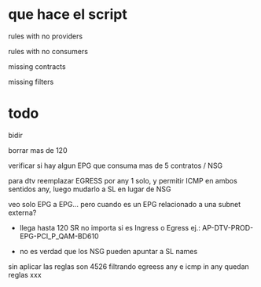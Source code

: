 # que hace el script

rules with no providers

rules with no consumers

missing contracts

missing filters



# todo

bidir

borrar mas de 120

verificar si hay algun EPG que consuma mas de 5 contratos / NSG

para dtv reemplazar EGRESS por any 1 solo, y permitir ICMP en ambos sentidos any,
luego mudarlo a SL en lugar de NSG

veo solo EPG a EPG... pero cuando es un EPG relacionado a una subnet externa?

* llega hasta 120 SR no importa si es Ingress o Egress ej.: AP-DTV-PROD-EPG-PCI_P_QAM-BD610

* no es verdad que los NSG pueden apuntar a SL names

sin aplicar las reglas son 4526
filtrando egreess any e icmp in any quedan reglas xxx

